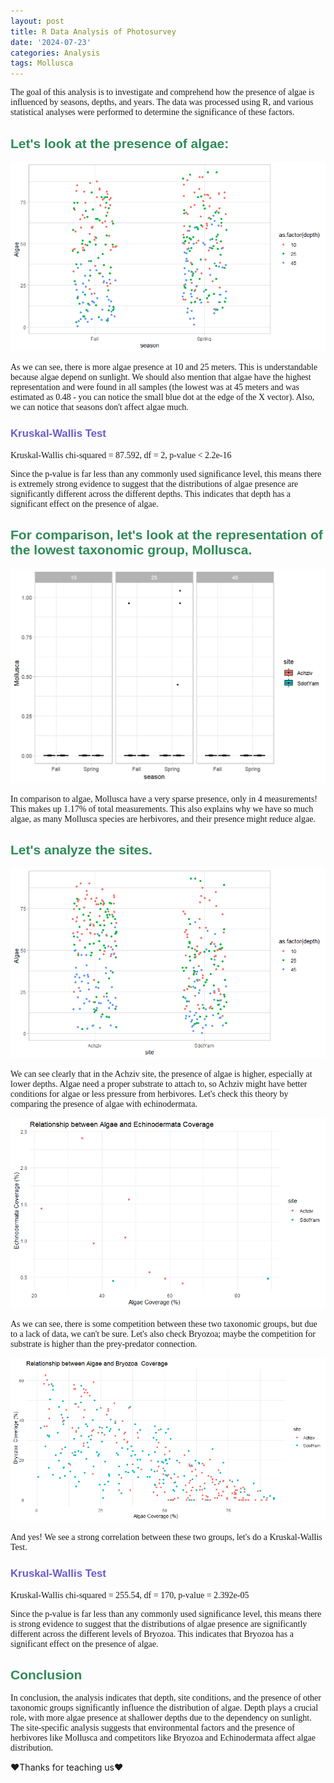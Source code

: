 ```yaml
---
layout: post
title: R Data Analysis of Photosurvey
date: '2024-07-23'
categories: Analysis
tags: Mollusca
---
```


<style>
/* Custom styles for the markdown content */
h1, h2, h3, h4, h5, h6 {
  font-family: 'Arial', sans-serif;
}

p {
  font-family: 'Times New Roman', serif;
}

h2 {
  font-size: 1.5em;
  color: #2E8B57;
}

h3 {
  font-size: 1.2em;
  color: #6A5ACD;
}

blockquote {
  font-family: 'Courier New', monospace;
  font-style: italic;
  color: #8B0000;
}

</style>

The goal of this analysis is to investigate and comprehend how the presence of algae is influenced by seasons, depths, and years. The data was processed using R, and various statistical analyses were performed to determine the significance of these factors.

## Let's look at the presence of algae:

![Algae presence](../images//algae-season-depth.png)

As we can see, there is more algae presence at 10 and 25 meters. This is understandable because algae depend on sunlight. We should also mention that algae have the highest representation and were found in all samples (the lowest was at 45 meters and was estimated as 0.48 - you can notice the small blue dot at the edge of the X vector). Also, we can notice that seasons don't affect algae much.

### Kruskal-Wallis Test

Kruskal-Wallis chi-squared = 87.592, df = 2, p-value < 2.2e-16

Since the p-value is far less than any commonly used significance level, this means there is extremely strong evidence to suggest that the distributions of algae presence are significantly different across the different depths. This indicates that depth has a significant effect on the presence of algae.

## For comparison, let's look at the representation of the lowest taxonomic group, Mollusca.

![Mollusca year](../images/depth%20+%20seson.png)

In comparison to algae, Mollusca have a very sparse presence, only in 4 measurements! This makes up 1.17% of total measurements. This also explains why we have so much algae, as many Mollusca species are herbivores, and their presence might reduce algae.

## Let's analyze the sites.

![Algae site](../images/site-algae.png)
 
We can see clearly that in the Achziv site, the presence of algae is higher, especially at lower depths. Algae need a proper substrate to attach to, so Achziv might have better conditions for algae or less pressure from herbivores. Let's check this theory by comparing the presence of algae with echinodermata.

![Algae site](../images/algae-echinoderma.png)

As we can see, there is some competition between these two taxonomic groups, but due to a lack of data, we can't be sure. Let's also check Bryozoa; maybe the competition for substrate is higher than the prey-predator connection.

![Algae site](../images/algae-Bryozoa.png)

And yes! We see a strong correlation between these two groups, let's do a Kruskal-Wallis Test.

### Kruskal-Wallis Test

Kruskal-Wallis chi-squared = 255.54, df = 170, p-value = 2.392e-05

Since the p-value is far less than any commonly used significance level, this means there is strong evidence to suggest that the distributions of algae presence are significantly different across the different levels of Bryozoa. This indicates that Bryozoa has a significant effect on the presence of algae.

## Conclusion

In conclusion, the analysis indicates that depth, site conditions, and the presence of other taxonomic groups significantly influence the distribution of algae. Depth plays a crucial role, with more algae presence at shallower depths due to the dependency on sunlight. The site-specific analysis suggests that environmental factors and the presence of herbivores like Mollusca and competitors like Bryozoa and Echinodermata affect algae distribution.

<div>
❤️Thanks for teaching us❤️<br>
</div>




